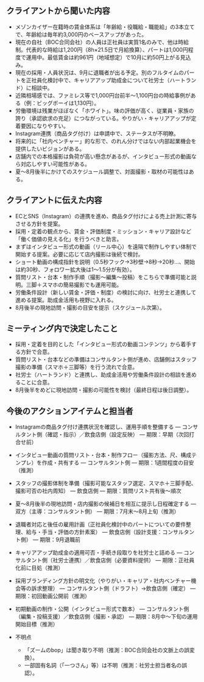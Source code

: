 ## クライアントから聞いた内容

- メゾンカイザー在籍時の賃金体系は「年齢給・役職給・職能給」の3本立てで、年齢給は毎年約3,000円のベースアップがあった。
- 現在の自社（BOC合同会社）の人員は正社員は実質1名のみで、他は時給制。代表的な時給は1,200円（8h×21.5日で月給換算）、パートは1,000円程度で運用中。最低賃金は約961円（地域想定）で10月に約50円上がる見込み。
- 現在の採用・人員状況は、9月に退職者が出る予定。別のフルタイムのパートを正社員化検討中で、キャリアアップ助成金について社労士（ハートランド）に相談中。
- 近隣相場感では、ファミレス等で1,000円台前半〜1,100円台の時給事例がある（例：ビッグボーイは1,130円）。
- 労働環境は残業がほぼなく「ホワイト」。味の評価が高く、従業員・家族の誇り（承認欲求の充足）につながっている。やりがい・キャリアアップが定着要因になりやすい。
- Instagram連携（商品タグ付け）は申請中で、ステータスが不明瞭。
- 将来的に「社内ベンチャー」的な形で、のれん分けではない内部起業機会を提供したいビジョンがある。
- 店舗内での本格撮影は負荷が高い懸念があるが、インタビュー形式の動画なら対応しやすい可能性がある。
- 夏〜8月後半にかけてのスケジュール調整で、対面撮影・取材の可能性はある。

## クライアントに伝えた内容

- ECとSNS（Instagram）の連携を進め、商品タグ付けによる売上計測に寄与させる方針を提案。
- 採用・定着の観点から、賃金・評価制度・ミッション・キャリア設計など「働く価値の見える化」を行うべきと助言。
- まずはインタビュー形式の動画（リール中心）を遠隔で制作しやすい体制で開始する提案。必要に応じて店内撮影は後続で検討。
- ショート動画の構成指針を説明（0.5秒フック→3秒壁→8秒→20秒…、開始は約30秒、フォロワー拡大後は1〜1.5分が有効）。
- 質問リスト・台本・制作手順（撮影〜編集〜投稿）をこちらで準備可能と説明。三脚＋スマホの簡易撮影でも運用可能。
- 労働条件設計（新しい賃金・評価・制度）の検討に向け、社労士と連携して進める提案。助成金活用も視野に入れる。
- 8月後半の現地訪問・撮影の目安を提示（スケジュール次第）。

## ミーティング内で決定したこと

- 採用・定着を目的とした「インタビュー形式の動画コンテンツ」から着手する方針で合意。
- 質問リスト・台本などの準備はコンサルタント側が進め、店舗側はスタッフ撮影の準備（スマホ＋三脚等）を行う流れで合意。
- 社労士（ハートランド）と連携し、助成金活用や労働条件設計の相談を進めることに合意。
- 8月後半をめどに現地訪問・撮影の可能性を検討（最終日程は後日調整）。

## 今後のアクションアイテムと担当者

- Instagramの商品タグ付け連携状況を確認し、運用手順を整備する — コンサルタント側（確認・指示）／飲食店側（設定反映） — 期限：早期（次回打合せ前）
- インタビュー動画の質問リスト・台本・制作フロー（撮影方法、尺、構成テンプレ）を作成・共有する — コンサルタント側 — 期限：1週間程度の目安（推測）
- スタッフの撮影体制を準備（撮影可能なスタッフ選定、スマホ＋三脚手配、撮影可否の社内周知） — 飲食店側 — 期限：質問リスト共有後〜順次
- 夏〜8月後半の現地訪問・店内撮影の候補日を相互に提示し日程確定する — 双方（主導：コンサルタント側） — 期限：7月末〜8月上旬（推測）
- 退職者対応と後任の雇用計画（正社員化検討中のパートについての要件整理、給与・手当・評価の方針素案） — 飲食店側（設計支援：コンサルタント側） — 期限：9月退職前
- キャリアアップ助成金の適用可否・手続き段取りを社労士と詰める — コンサルタント側（社労士連携）／飲食店側（必要資料提供） — 期限：正社員化前に目処（推測）
- 採用ブランディング方針の明文化（やりがい・キャリア・社内ベンチャー機会等の訴求整理） — コンサルタント側（ドラフト）→飲食店側（確定） — 期限：初回動画公開前（推測）
- 初期動画の制作・公開（インタビュー形式で数本） — コンサルタント側（編集・投稿支援）／飲食店側（撮影・承認） — 期限：8月中〜下旬の運用開始目標（推測）

- 不明点
  - 「ズームのbop」は聞き取り不明（推測：BOC合同会社の文脈上の誤変換）。
  - 一部固有名詞（「一つさん」等）は不明（推測：社労士担当者名の誤認）。